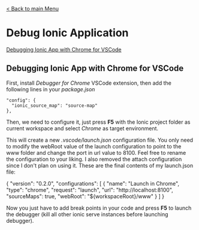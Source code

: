 [< Back to main Menu](https://github.com/gsoulie/Mobile-App-Development/blob/master/ionic2-test.md)    

# Debug Ionic Application

[Debugging Ionic App with Chrome for VSCode](http://www.damirscorner.com/blog/posts/20161122-DebuggingIonic2AppsInChromeFromVisualStudioCode.html)    

## Debugging Ionic App with Chrome for VSCode

First, install *Debugger for Chrome* VSCode extension, then add the following lines in your *package.json* 

```
"config": {
  "ionic_source_map": "source-map"
},
```

Then, we need to configure it, just press **F5** with the Ionic project folder as current workspace and select *Chrome* as target environment.

This will create a new *.vscode/launch.json* configuration file. You only need to modify the webRoot value of the launch configuration to point to the www folder and change the port in url value to 8100. Feel free to rename the configuration to your liking. I also removed the attach configuration since I don't plan on using it. These are the final contents of my launch.json file:

{
  "version": "0.2.0",
  "configurations": [
    {
      "name": "Launch in Chrome",
      "type": "chrome",
      "request": "launch",
      "url": "http://localhost:8100",
      "sourceMaps": true,
      "webRoot": "${workspaceRoot}/www"
    }
  ]
}

Now you just have to add break points in your code and press **F5** to launch the debugger (kill all other ionic serve instances before launching debugger).

